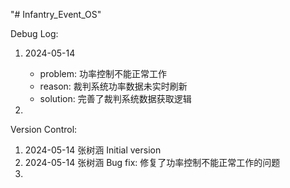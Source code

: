 "# Infantry_Event_OS" 

Debug Log:
1. 2024-05-14
    * problem: 功率控制不能正常工作
    * reason: 裁判系统功率数据未实时刷新
    * solution: 完善了裁判系统数据获取逻辑

2.



Version Control:
1. 2024-05-14 张树涵 Initial version
2. 2024-05-14 张树涵 Bug fix: 修复了功率控制不能正常工作的问题
3.